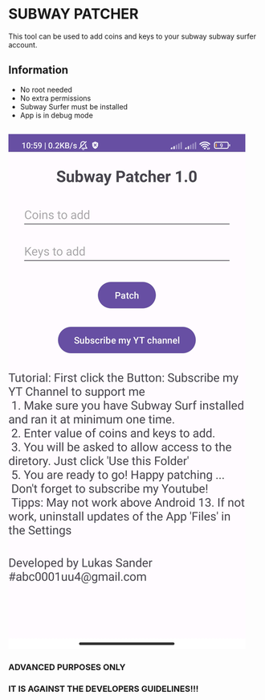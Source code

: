 # SUBWAY PATCHER

This tool can be used to add coins and keys to your subway subway surfer account.

## Information
* No root needed
* No extra permissions
* Subway Surfer must be installed
* App is in debug mode
## ############

![alt text](https://github.com/ABC00012345/subwaypatcher/blob/main/Screenshot_2024-02-12-10-59-18-305_com.lukas.subwaypatcher.jpg "Screenshot 1")

### ADVANCED PURPOSES ONLY
### IT IS AGAINST THE DEVELOPERS GUIDELINES!!!

